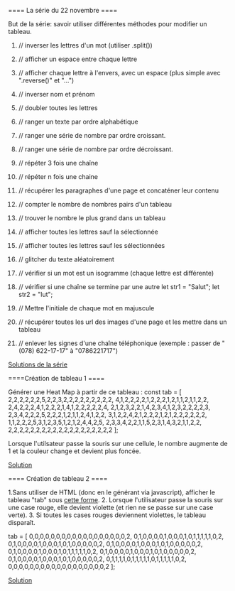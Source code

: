 ==== La série du 22 novembre ==== 

But de la série: savoir utiliser différentes méthodes pour modifier un tableau. 

1. // inverser les lettres d'un mot (utiliser .split())

2. // afficher un espace entre chaque lettre

3. // afficher chaque lettre à l'envers, avec un espace (plus simple avec ".reverse()" et "...") 

4. // inverser nom et prénom

5. // doubler toutes les lettres

6. // ranger un texte par ordre alphabétique

7. // ranger une série de nombre par ordre croissant. 

8. // ranger une série de nombre par ordre décroissant. 

9. // répéter 3 fois une chaîne

10. // répéter n fois une chaine

11. // récupérer les paragraphes d'une page et concaténer leur contenu

12. // compter le nombre de nombres pairs d'un tableau

13. // trouver le nombre le plus grand dans un tableau

14. // afficher toutes les lettres sauf la sélectionnée

15. // afficher toutes les lettres sauf les sélectionnées

16. // glitcher du texte aléatoirement

17. // vérifier si un mot est un isogramme (chaque lettre est différente)

18. // vérifier si une chaîne se termine par une autre
    let str1 = "Salut";
    let str2 = "lut";

19. // Mettre l'initiale de chaque mot en majuscule

20. // récupérer toutes les url des images d'une page et les mettre dans un tableau

21. // enlever les signes d'une chaîne téléphonique (exemple : passer de "(078) 622-17-17" à "0786221717")

[Solutions de la série](https://codepen.io/GregoryThonney/pen/GyZNVO)


====Création de tableau 1 ====

Générer une Heat Map à partir de ce tableau : const tab = \[
  2,2,2,2,2,2,5,2,2,3,2,2,2,2,2,2,2,2,2,
  4,1,2,2,2,2,1,2,2,2,1,2,1,1,2,1,1,2,2,  
  2,4,2,2,2,4,1,2,2,2,1,4,1,2,2,2,2,2,4,
  2,1,2,3,2,2,1,4,2,3,4,1,2,3,2,2,2,2,3,
  2,3,4,2,2,2,5,2,2,2,1,2,1,1,2,4,1,2,2,
  3,1,2,2,4,2,1,2,2,2,1,2,1,2,2,2,2,2,2,
  1,1,2,2,2,5,3,1,2,3,5,1,2,1,2,4,4,2,5,
  2,3,3,4,2,2,1,1,5,2,3,1,4,3,2,1,1,2,2,
  2,2,2,2,2,2,2,2,2,2,2,2,2,2,2,2,2,2,2
\]; 

Lorsque l'utilsateur passe la souris sur une cellule, le nombre augmente de 1 et la couleur change et devient plus foncée. 

[Solution](https://codepen.io/GregoryThonney/pen/EoajLv)



==== Création de tableau 2 ==== 

1.Sans utiliser de HTML (donc en le générant via javascript), afficher le tableau "tab" sous [cette forme](https://img15.hostingpics.net/pics/120994lue.png). 
2. Lorsque l'utilisateur passe la souris sur une case rouge, elle devient violette (et rien ne se passe sur une case verte).
3. Si toutes les cases rouges deviennent violettes, le tableau disparaît. 

tab = \[
  0,0,0,0,0,0,0,0,0,0,0,0,0,0,0,0,0,0,2,
  0,1,0,0,0,0,1,0,0,0,1,0,1,1,1,1,1,0,2,  
  0,1,0,0,0,0,1,0,0,0,1,0,1,0,0,0,0,0,2,
  0,1,0,0,0,0,1,0,0,0,1,0,1,0,0,0,0,0,2,
  0,1,0,0,0,0,1,0,0,0,1,0,1,1,1,1,1,0,2,
  0,1,0,0,0,0,1,0,0,0,1,0,1,0,0,0,0,0,2,
  0,1,0,0,0,0,1,0,0,0,1,0,1,0,0,0,0,0,2,
  0,1,1,1,1,0,1,1,1,1,1,0,1,1,1,1,1,0,2,
  0,0,0,0,0,0,0,0,0,0,0,0,0,0,0,0,0,0,2
\];

[Solution](https://codepen.io/isaacpante/pen/rYpWRw)
